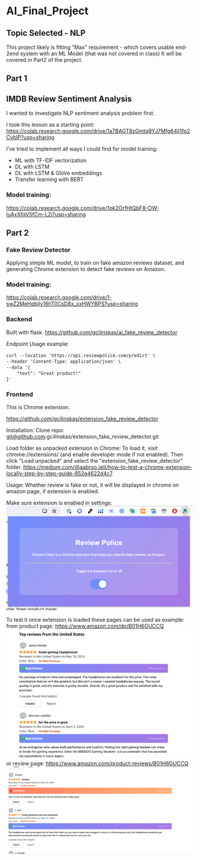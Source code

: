 # AI_Final_Project

## Topic Selected - NLP

This project likely is fitting "Max" requirement - which covers usable end-2end system with an ML Model (that was not covered in class)
It will be covered in Part2 of the project.

## Part 1 
## IMDB Review Sentiment Analysis
I wanted to investigate NLP sentiment analysis problem first.

I took this lesson as a starting point: https://colab.research.google.com/drive/1a7BAGT8zGmtq9YJ7Mfg64jl1fp2CvbIP?usp=sharing

I've tried to implement all ways I could find for model training:
- ML with TF-IDF vectorization
- DL with LSTM
- DL with LSTM & GloVe embeddings
- Transfer learning with BERT

### Model training:
https://colab.research.google.com/drive/1pk2OrfHtQbF8-OW-luAxXfqV5fCm-L2j?usp=sharing


## Part 2
### Fake Review Detector

Applying simple ML model, to train on fake amazon reviews dataset, and generating Chrome extension to detect fake reviews on Amazon.

### Model training:
https://colab.research.google.com/drive/1-swZ2MeHqbjly16hT0CsD8x_sxHWYBPS?usp=sharing

### Backend
Built with flask. 
https://github.com/gcilinskas/ai_fake_review_detector

Endpoint Usage example:
```
curl --location 'https://api.reviewpolice.com/predict' \
--header 'Content-Type: application/json' \
--data '{
    "text": "Great product!"
}'
```

### Frontend
This is Chrome extension.

https://github.com/gcilinskas/extension_fake_review_detector

Installation:
Clone repo: git@github.com:gcilinskas/extension_fake_review_detector.git

Load folder as unpacked extension in Chrome:
To load it, visit chrome://extensions/ (and enable developer mode if not enabled).
Then click "Load unpacked" and select the "extension_fake_review_detector" folder.
https://medium.com/@aabroo.jalil/how-to-test-a-chrome-extension-locally-step-by-step-guide-852e4622d4c7

Usage:
Whether review is fake or not, it will be displayed in chrome on amazon page, if extension is enabled.

Make sure extension is enabled in settings:
![Example Image](./images/extension.png "Extension Enabled Example Image")

To test it once extension is loaded these pages can be used as example:
from product page: https://www.amazon.com/dp/B01H6GUCCQ
![Example Image](./images/product_page.png "Product Page Example Image")
or review page: https://www.amazon.com/product-reviews/B01H6GUCCQ
![Example Image](./images/review_page.png "Review page Example Image")
